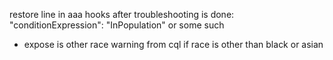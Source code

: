 restore line in aaa hooks after troubleshooting is done: "conditionExpression": "InPopulation" or some such

- expose is other race warning from cql if race is other than black or asian

